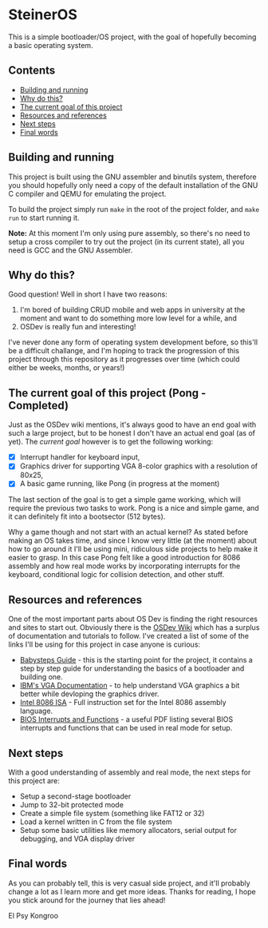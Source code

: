 # SteinerOS
This is a simple bootloader/OS project, with the goal of hopefully becoming a basic operating system.

## Contents
- [Building and running](#building-and-running)
- [Why do this?](#why-do-this)
- [The current goal of this project](#the-current-goal-of-this-project)
- [Resources and references](#resources-and-references)
- [Next steps](#next-steps)
- [Final words](#final-words)

## Building and running
This project is built using the GNU assembler and binutils system, therefore you should hopefully only need a copy of the default installation of the GNU C compiler and QEMU for emulating the project.

To build the project simply run `make` in the root of the project folder, and `make run` to start running it.

**Note:** At this moment I'm only using pure assembly, so there's no need to setup a cross compiler to try out the project (in its current state), all you need is GCC and the GNU Assembler.

## Why do this?
Good question! Well in short I have two reasons:
1. I'm bored of building CRUD mobile and web apps in university at the moment and want to do something more low level for a while, and
2. OSDev is really fun and interesting!

I've never done any form of operating system development before, so this'll be a difficult challange, and I'm hoping to track the progression of this project through this repository as it progresses over time (which could either be weeks, months, or years!)

## The current goal of this project (Pong - Completed)
Just as the OSDev wiki mentions, it's always good to have an end goal with such a large project, but to be honest I don't have an actual end goal (as of yet). The *current goal* however is to get the following working:

- [x] Interrupt handler for keyboard input,
- [x] Graphics driver for supporting VGA 8-color graphics with a resolution of 80x25,
- [x] A basic game running, like Pong (in progress at the moment)

The last section of the goal is to get a simple game working, which will require the previous two tasks to work. Pong is a nice and simple game, and it can definitely fit into a bootsector (512 bytes).

Why a game though and not start with an actual kernel? As stated before making an OS takes time, and since I know very little (at the moment) about how to go around it I'll be using mini, ridiculous side projects to help make it easier to grasp. In this case Pong felt like a good introduction for 8086 assembly and how real mode works by incorporating interrupts for the keyboard, conditional logic for collision detection, and other stuff.

## Resources and references
One of the most important parts about OS Dev is finding the right resources and sites to start out. Obviously there is the [OSDev Wiki](https://wiki.osdev.org) which has a surplus of documentation and tutorials to follow. I've created a list of some of the links I'll be using for this project in case anyone is curious:

- [Babysteps Guide](https://wiki.osdev.org/Babystep1) - this is the starting point for the project, it contains a step by step guide for understanding the basics of a bootloader and building one.
- [IBM's VGA Documentation](https://ardent-tool.com/docs/pdf/ibm_vgaxga_trm2.pdf) - to help understand VGA graphics a bit better while devloping the graphics driver.
- [Intel 8086 ISA](https://www.eng.auburn.edu/~sylee/ee2220/8086_instruction_set.html) - Full instruction set for the Intel 8086 assembly language.
- [BIOS Interrupts and Functions](https://ostad.nit.ac.ir/payaidea/ospic/file1615.pdf) - a useful PDF listing several BIOS interrupts and functions that can be used in real mode for setup.

## Next steps  
With a good understanding of assembly and real mode, the next steps for this project are:

- Setup a second-stage bootloader
- Jump to 32-bit protected mode
- Create a simple file system (something like FAT12 or 32)
- Load a kernel written in C from the file system
- Setup some basic utilities like memory allocators, serial output for debugging, and VGA display driver

## Final words
As you can probably tell, this is very casual side project, and it'll probably change a lot as I learn more and get more ideas. Thanks for reading, I hope you stick around for the journey that lies ahead!

El Psy Kongroo
